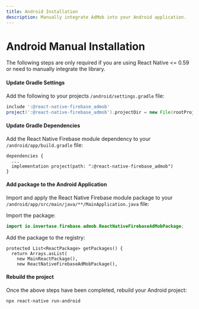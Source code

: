 ```yaml
---
title: Android Installation
description: Manually integrate AdMob into your Android application.
---
```


# Android Manual Installation

The following steps are only required if you are using React Native <= 0.59 or need to manually integrate the library.

#### Update Gradle Settings

Add the following to your projects `/android/settings.gradle` file:

```groovy
include ':@react-native-firebase_admob'
project(':@react-native-firebase_admob').projectDir = new File(rootProject.projectDir, './../node_modules/@react-native-firebase/admob/android')
```

#### Update Gradle Dependencies

Add the React Native Firebase module dependency to your `/android/app/build.gradle` file:

```groovy{3}
dependencies {
  ...
  implementation project(path: ":@react-native-firebase_admob")
}
```

#### Add package to the Android Application

Import and apply the React Native Firebase module package to your `/android/app/src/main/java/**/MainApplication.java` file:

Import the package:

```java
import io.invertase.firebase.admob.ReactNativeFirebaseAdMobPackage;
```

Add the package to the registry:

```java{4}
protected List<ReactPackage> getPackages() {
  return Arrays.asList(
    new MainReactPackage(),
    new ReactNativeFirebaseAdMobPackage(),
```

#### Rebuild the project

Once the above steps have been completed, rebuild your Android project:

```bash
npx react-native run-android
```

